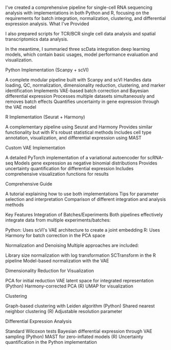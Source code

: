 I've created a comprehensive pipeline for single-cell RNA sequencing analysis with implementations in both Python and R, focusing on the requirements for batch integration, normalization, clustering, and differential expression analysis.
What I've Provided

I also prepared scripts for TCR/BCR single cell data analysis and spatial transcriptomics data analysis. 

In the meantime, I summaried three scData integration deep learning models, which contain basic usages, model performance evaluation and visualization. 

Python Implementation (Scanpy + scVI)

A complete modular pipeline built with Scanpy and scVI
Handles data loading, QC, normalization, dimensionality reduction, clustering, and marker identification
Implements VAE-based batch correction and Bayesian differential expression
Processes multiple datasets simultaneously and removes batch effects
Quantifies uncertainty in gene expression through the VAE model


R Implementation (Seurat + Harmony)

A complementary pipeline using Seurat and Harmony
Provides similar functionality but with R's robust statistical methods
Includes cell type annotation, visualization, and differential expression using MAST


Custom VAE Implementation

A detailed PyTorch implementation of a variational autoencoder for scRNA-seq
Models gene expression as negative binomial distributions
Provides uncertainty quantification for differential expression
Includes comprehensive visualization functions for results


Comprehensive Guide

A tutorial explaining how to use both implementations
Tips for parameter selection and interpretation
Comparison of different integration and analysis methods

Key Features
Integration of Batches/Experiments
Both pipelines effectively integrate data from multiple experiments/batches:

Python: Uses scVI's VAE architecture to create a joint embedding
R: Uses Harmony for batch correction in the PCA space

Normalization and Denoising
Multiple approaches are included:

Library size normalization with log transformation
SCTransform in the R pipeline
Model-based normalization with the VAE

Dimensionality Reduction for Visualization

PCA for initial reduction
VAE latent space for integrated representation (Python)
Harmony-corrected PCA (R)
UMAP for visualization

Clustering

Graph-based clustering with Leiden algorithm (Python)
Shared nearest neighbor clustering (R)
Adjustable resolution parameter

Differential Expression Analysis

Standard Wilcoxon tests
Bayesian differential expression through VAE sampling (Python)
MAST for zero-inflated models (R)
Uncertainty quantification in the Python implementation
